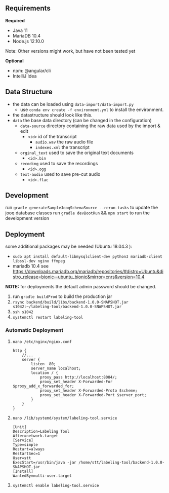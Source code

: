## Requirements
**Required**
* Java 11 
* MariaDB 10.4
* Node.js 12.10.0

Note: Other versions might work, but have not been tested yet

**Optional**
* npm: @angular/cli
* IntelliJ Idea
## Data Structure
* the data can be loaded using `data-import/data-import.py`
   * use `conda env create -f environment.yml` to install the environment.
* the datastructure should look like this.
* `data` the base data directory (can be changed in the configuration)
   * `data-source` directory containing the raw data used by the import & edit
      * `<id>` id of the transcript
         * `audio.wav` the raw audio file
         * `indexes.xml` the transcript
   * `orginal_text` used to save the original text documents
      * `<id>.bin`
   * `recoding` used to save the recordings
      * `<id>.ogg`
   * `text-audio` used to save pre-cut audio
      * `<id>.flac`
## Development
run `gradle generateSampleJooqSchemaSource --rerun-tasks` to update the jooq database classes
run `gradle devBootRun` && `npm start` to run the development version

## Deployment
some additional packages may be needed (Ubuntu 18.04.3 ):
* `sudo apt install default-libmysqlclient-dev python3 mariadb-client libssl-dev nginx ffmpeg`
* mariadb 10.4 see https://downloads.mariadb.org/mariadb/repositories/#distro=Ubuntu&distro_release=bionic--ubuntu_bionic&mirror=cnrs&version=10.4

**NOTE:** for deployments the default admin password should be changed.

1. run `gradle buildProd` to build the production jar
1. `rsync backend/build/libs/backend-1.0.0-SNAPSHOT.jar s1042:~/labeling-tool/backend-1.0.0-SNAPSHOT.jar`
1. `ssh s1042`
1. `systemctl restart labeling-tool`

### Automatic Deployment
1. `nano /etc/nginx/nginx.conf` 
    ```nginx
    http {
        //...
        server {
            listen	80;
            server_name localhost;
            location / {
                proxy_pass http://localhost:8084/;
                proxy_set_header X-Forwarded-For $proxy_add_x_forwarded_for;
                proxy_set_header X-Forwarded-Proto $scheme;
                proxy_set_header X-Forwarded-Port $server_port;
            }
        }
    }
    
    ```
1. `nano /lib/systemd/system/labeling-tool.service`
    ```
    [Unit]
    Description=Labeling Tool
    After=network.target
    [Service]
    Type=simple
    Restart=always
    RestartSec=1
    User=stt
    ExecStart=/usr/bin/java -jar /home/stt/labeling-tool/backend-1.0.0-SNAPSHOT.jar
    [Install]
    WantedBy=multi-user.target
    ```
1. `systemctl enable labeling-tool.service`
